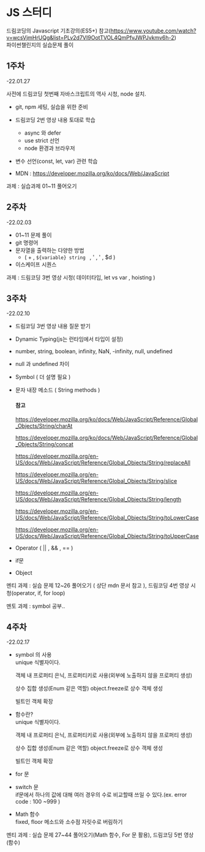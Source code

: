 # JS 스터디

드림코딩의 Javascript 기초강의(ES5+) 참고(https://www.youtube.com/watch?v=wcsVjmHrUQg&list=PLv2d7VI9OotTVOL4QmPfvJWPJvkmv6h-2)  
파이썬챌린지의 실습문제 풀이

## 1주차

-22.01.27

사전에 드림코딩 첫번째 자바스크립트의 역사 시청, node 설치.

- git, npm 세팅, 실습을 위한 준비
- 드림코딩 2번 영상 내용 토대로 학습

  - async 와 defer
  - use strict 선언
  - node 환경과 브라우저

- 변수 선언(const, let, var) 관련 학습
- MDN : https://developer.mozilla.org/ko/docs/Web/JavaScript

과제 : 실습과제 01~11 풀어오기

## 2주차

-22.02.03

- 01~11 문제 풀이
- git 명령어
- 문자열을 출력하는 다양한 방법
  - ( + , `${variable} string ` , ' , ' , $d )
- 이스케이프 시퀀스

과제 : 드림코딩 3번 영상 시청( 데이터타입, let vs var , hoisting )

## 3주차

-22.02.10

- 드림코딩 3번 영상 내용 질문 받기
- Dynamic Typing(js는 런타임에서 타입이 설정)
- number, string, boolean, infinity, NaN, -infinity, null, undefined

- null 과 undefined 차이

- Symbol ( 더 설명 필요 )

- 문자 내장 메소드 ( String methods )

  #### 참고

  https://developer.mozilla.org/ko/docs/Web/JavaScript/Reference/Global_Objects/String/charAt

  https://developer.mozilla.org/ko/docs/Web/JavaScript/Reference/Global_Objects/String/concat

  https://developer.mozilla.org/en-US/docs/Web/JavaScript/Reference/Global_Objects/String/replaceAll

  https://developer.mozilla.org/en-US/docs/Web/JavaScript/Reference/Global_Objects/String/slice

  https://developer.mozilla.org/en-US/docs/Web/JavaScript/Reference/Global_Objects/String/length

  https://developer.mozilla.org/en-US/docs/Web/JavaScript/Reference/Global_Objects/String/toLowerCase

  https://developer.mozilla.org/en-US/docs/Web/JavaScript/Reference/Global_Objects/String/toUpperCase

- Operator ( || , && , == )
- if문
- Object

멘티 과제 : 실습 문제 12~26 풀어오기 ( 상단 mdn 문서 참고 ), 드림코딩 4번 영상 시청(operator, if, for loop)

멘토 과제 : symbol 공부..

## 4주차

-22.02.17

- symbol 의 사용  
  unique 식별자이다.   

  객체 내 프로퍼티 은닉, 프로퍼티키로 사용(외부에 노출하지 않을 프로퍼티 생성)  

  상수 집합 생성(Enum 같은 역할) object.freeze로 상수 객체 생성  

  빌트인 객체 확장  
- 함수란?  
  unique 식별자이다.   

  객체 내 프로퍼티 은닉, 프로퍼티키로 사용(외부에 노출하지 않을 프로퍼티 생성)  

  상수 집합 생성(Enum 같은 역할) object.freeze로 상수 객체 생성  

  빌트인 객체 확장  
- for 문  
- switch 문  
  if문에서 하나의 값에 대해 여러 경우의 수로 비교할때 쓰일 수 있다.(ex. error code : 100 ~999 )  
- Math 함수  
  fixed, floor 메소드와 소수점 자릿수로 버림하기

멘티 과제 : 실습 문제 27~44 풀어오기(Math 함수, For 문 활용), 드림코딩 5번 영상 (함수)
